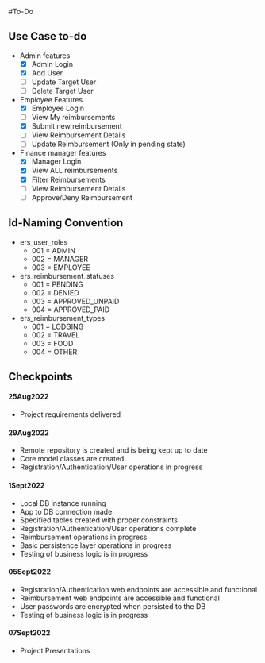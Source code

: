 #To-Do
## Use Case to-do
 - Admin features
   - [x] Admin Login
   - [x] Add User
   - [ ] Update Target User
   - [ ] Delete Target User
 - Employee Features
   - [x] Employee Login
   - [ ] View My reimbursements
   - [x] Submit new reimbursement
   - [ ] View Reimbursement Details
   - [ ] Update Reimbursement (Only in pending state)
 - Finance manager features
   - [x] Manager Login
   - [x] View ALL reimbursements
   - [x] Filter Reimbursements 
   - [ ] View Reimbursement Details
   - [ ] Approve/Deny Reimbursement
   
## Id-Naming Convention
- ers_user_roles
  - 001 = ADMIN
  - 002 = MANAGER
  - 003 = EMPLOYEE
- ers_reimbursement_statuses
  - 001 = PENDING
  - 002 = DENIED
  - 003 = APPROVED_UNPAID
  - 004 = APPROVED_PAID
- ers_reimbursement_types
  - 001 = LODGING
  - 002 = TRAVEL
  - 003 = FOOD
  - 004 = OTHER

## Checkpoints
#### 25Aug2022
- Project requirements delivered

#### 29Aug2022
- Remote repository is created and is being kept up to date
- Core model classes are created
- Registration/Authentication/User operations in progress

#### 1Sept2022
- Local DB instance running
- App to DB connection made
- Specified tables created with proper constraints
- Registration/Authentication/User operations complete
- Reimbursement operations in progress
- Basic persistence layer operations in progress
- Testing of business logic is in progress

#### 05Sept2022
- Registration/Authentication web endpoints are accessible and functional
- Reimbursement web endpoints are accessible and functional
- User passwords are encrypted when persisted to the DB
- Testing of business logic is in progress

#### 07Sept2022
- Project Presentations
